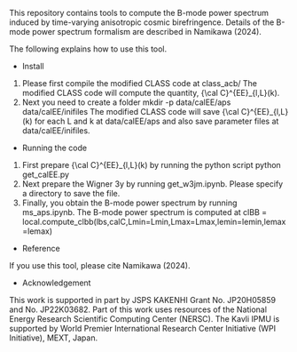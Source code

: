 This repository contains tools to compute the B-mode power spectrum induced by time-varying anisotropic cosmic birefringence. 
Details of the B-mode power spectrum formalism are described in Namikawa (2024). 

The following explains how to use this tool. 

- Install
1. Please first compile the modified CLASS code at class_acb/
   The modified CLASS code will compute the quantity, {\cal C}^{EE}_{l,L}(k). 
3. Next you need to create a folder
   mkdir -p data/calEE/aps data/calEE/inifiles
   The modified CLASS code will save {\cal C}^{EE}_{l,L}(k) for each L and k at data/calEE/aps and also save parameter files at data/calEE/inifiles. 

- Running the code
1. First prepare {\cal C}^{EE}_{l,L}(k) by running the python script
   python get_calEE.py
2. Next prepare the Wigner 3y by running get_w3jm.ipynb. Please specify a directory to save the file. 
3. Finally, you obtain the B-mode power spectrum by running ms_aps.ipynb. The B-mode power spectrum is computed at
   clBB = local.compute_clbb(lbs,calC,Lmin=Lmin,Lmax=Lmax,lemin=lemin,lemax=lemax)

- Reference

If you use this tool, please cite Namikawa (2024). 

- Acknowledgement

This work is supported in part by JSPS KAKENHI Grant No. JP20H05859 and No. JP22K03682.
Part of this work uses resources of the National Energy Research Scientific Computing Center (NERSC).
The Kavli IPMU is supported by World Premier International Research Center Initiative (WPI Initiative), MEXT, Japan. 
